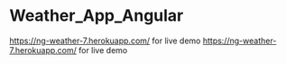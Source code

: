 # Weather_App_Angular

https://ng-weather-7.herokuapp.com/ for live demo
https://ng-weather-7.herokuapp.com/  for live demo
